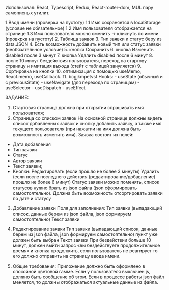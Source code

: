 Использовал:
React, Typescript, Redux, React-router-dom, MUI.
пару самописных утилит.

1.Ввод имени (проверка на пустоту)
1.1 Имя сохраняется в localStorage (условие не обязательное)
1.2 Имя пользователя отображается на странице
1.3 Имя пользователя можно сменить -> кликнуть по имени (провкрка на пустоту)
2. Таблица заявок
3. Тип заявки и статус беру из data.JSON
4. Есть возможность добавить новый тип или статус заявки (необязательное условие)
5. кнопка Сохранить
6. кнопка Изменить disabled после 3 минут
7. кнопка Удалить disabled после 6 минут
8. после 10 минут бездействия пользователя, переход на стартову страницу и имитация выхода (стейт с таблицей зануляется)
9. Сортировка на кнопки 
10. оптимизация с помощью useMemo, React.memo, useCallback.
11. bcgjkmpetvst Hooks:
      - useState (обычный и с previousState)
      - useNavigate (для перехода по страницам)
      - useSelector 
      - useDispatch
      - useEffect



ЗАДАНИЕ:
1. Стартовая страница должна при открытии спрашивать имя пользователя;
2. Страница со списком заявок На основной странице должны видеть список добавленных заявок и кнопку добавить заявку, а
   также имя текущего пользователя (при нажатии на имя должна быть возможность изменить имя). Заявка состоит из полей:

- Дата добавления
- Тип заявки
- Статус
- Автор заявки
- Текст заявки;
- Кнопки:
  Редактировать (если прошло не более 3 минуты)
  Удалить (если после последнего действия (редактирование/добавление) прошло не более 6 минут)
  Статус заявки можно поменять, список статусов нужно брать из json файла (json сформировать самостоятельно). Должна
  быть возможность отсортировать заявки по дате и статусу

3. Добавление заявки Поля для заполнения:
   Тип заявки (выпадающий список, данные берем из json файла, json формируем самостоятельно)
   Текст заявки

4. Редактирование заявки Тип заявки (выпадающий список, данные берем из json файла, json формируем самостоятельно) пункт
   уже должен быть выбран Текст заявки При бездействии больше 10 минут, должен выйти запрос «вы бездействуете
   продолжительное время» и кнопка продолжить, если пользователь не реагирует то его должно отправить на страницу ввода
   имени.
5. Общие требования:
   Приложение должно быть оформлено в спокойной цветовой гамме. Если у пользователя выключен js, должно быть сообщение
   об этом. Если в процессе работы json файл меняется, то должны отображаться актуальные данные из файла.
